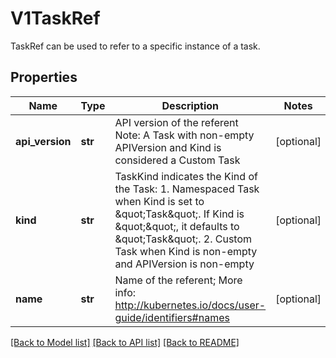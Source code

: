 # V1TaskRef

TaskRef can be used to refer to a specific instance of a task.
## Properties
Name | Type | Description | Notes
------------ | ------------- | ------------- | -------------
**api_version** | **str** | API version of the referent Note: A Task with non-empty APIVersion and Kind is considered a Custom Task | [optional] 
**kind** | **str** | TaskKind indicates the Kind of the Task: 1. Namespaced Task when Kind is set to \&quot;Task\&quot;. If Kind is \&quot;\&quot;, it defaults to \&quot;Task\&quot;. 2. Custom Task when Kind is non-empty and APIVersion is non-empty | [optional] 
**name** | **str** | Name of the referent; More info: http://kubernetes.io/docs/user-guide/identifiers#names | [optional] 

[[Back to Model list]](../README.md#documentation-for-models) [[Back to API list]](../README.md#documentation-for-api-endpoints) [[Back to README]](../README.md)


